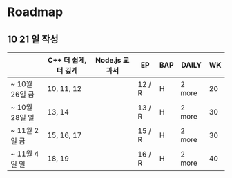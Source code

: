 # Roadmap





## 10 21 일 작성



|                | C++ 더 쉽게, 더 깊게 | Node.js 교과서 | EP     | BAP  | DAILY  | WK   |
| -------------- | -------------------- | -------------- | ------ | ---- | ------ | ---- |
| ~ 10월 26일 금 | 10, 11, 12           |                | 12 / R | H    | 2 more | 20   |
| ~ 10월 28일 일 | 13, 14               |                | 13 / R | H    | 2 more | 30   |
| ~ 11월 2일 금  | 15, 16, 17           |                | 15 / R | H    | 2 more | 30   |
| ~ 11월 4일 일  | 18, 19               |                | 16 / R | H    | 2 more | 40   |



